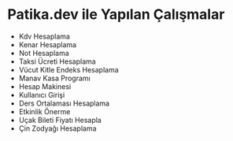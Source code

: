 # Patika.dev ile Yapılan Çalışmalar
* Kdv Hesaplama
* Kenar Hesaplama
* Not Hesaplama
* Taksi Ücreti Hesaplama
* Vücut Kitle Endeks Hesaplama
* Manav Kasa Programı
* Hesap Makinesi
* Kullanıcı Girişi
* Ders Ortalaması Hesaplama
* Etkinlik Önerme
* Uçak Bileti Fiyatı Hesapla
* Çin Zodyağı Hesaplama